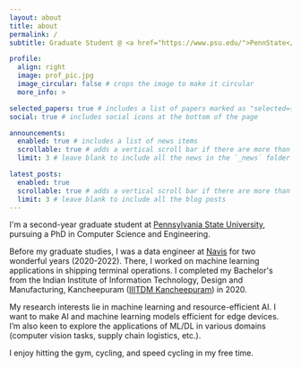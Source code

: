 ```yaml
---
layout: about
title: about
permalink: /
subtitle: Graduate Student @ <a href="https://www.psu.edu/">PennState</a> 

profile:
  align: right
  image: prof_pic.jpg
  image_circular: false # crops the image to make it circular
  more_info: >

selected_papers: true # includes a list of papers marked as "selected={true}"
social: true # includes social icons at the bottom of the page

announcements:
  enabled: true # includes a list of news items
  scrollable: true # adds a vertical scroll bar if there are more than 3 news items
  limit: 3 # leave blank to include all the news in the `_news` folder

latest_posts:
  enabled: true
  scrollable: true # adds a vertical scroll bar if there are more than 3 new posts items
  limit: 3 # leave blank to include all the blog posts
---
```


I'm a second-year graduate student at [Pennsylvania State University](https://www.psu.edu/), pursuing a PhD in Computer Science and Engineering.

Before my graduate studies, I was a data engineer at [Navis](https://www.navis.com) for two wonderful years (2020-2022). There, I worked on machine learning applications in shipping terminal operations. I completed my Bachelor's from the Indian Institute of Information Technology, Design and Manufacturing, Kancheepuram ([IIITDM Kancheepuram](http://www.iiitdm.ac.in)) in 2020. 

My research interests lie in machine learning and resource-efficient AI. I want to make AI and machine learning models efficient for edge devices. I’m also keen to explore the applications of ML/DL in various domains (computer vision tasks, supply chain logistics, etc.).

I enjoy hitting the gym, cycling, and speed cycling in my free time.